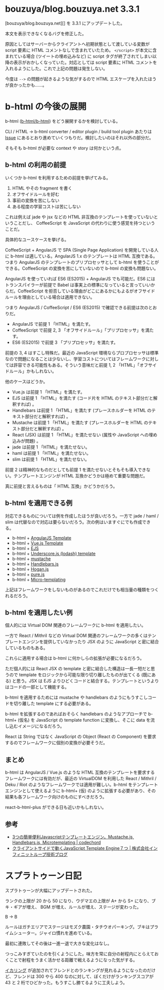 # bouzuya/blog.bouzuya.net 3.3.1

[bouzuya/blog.bouzuya.net][] を 3.3.1 にアップデートした。

本文を表示できなくなるバグを修正した。

原因としてはサーバーからクライアントへ初期状態として渡している変数が script 要素に HTML コメントなしで含まれていたため。 `</script>` が本文に含まれている場合 (ツイートの埋め込みなど) に script タグが終了されてしまい以降の表示がおかしくなっていた。対応としては script 要素に HTML コメントを入れるようにした。これで上記の問題は発生しない。

今度は `-->` の問題が起きるような気がするので HTML エスケープを入れたほうが良かったかも……。

# b-html の今後の展開

b-html ([b-html/b-html][]) をどう展開するかを検討している。

CLI / HTML -> b-html converter / editor plugin / build tool plugin あたりは [Issue](https://github.com/b-html/b-html/issues) にあるとおり進めていくつもりだ。検討したいのはそれ以外の部分だ。

そもそも b-html が必要な context や story は何かという点。

## b-html の利用の前提

いくつか b-html を利用するための前提を挙げてみる。

1. HTML やその fragment を書く
2. オフサイドルールを好む
3. 事前の変換を苦にしない
4. ある程度の学習コストは苦にしない

これは例えば jade や jsx などの HTML 非互換のテンプレートを使っていないということだし、 CoffeeScript を JavaScript の代わりに使う感覚を持つということだ。

具体的なユースケースを挙げる。

CoffeeScript + AngularJS で SPA (Single Page Application) を開発している人に b-html は適している。AngularJS 1.x のテンプレートは HTML 互換である。つまり AngularJS のテンプレートのプリプロセッサとして b-html を使うことができる。CoffeeScript の変換を苦にしていないので b-html の変換も問題ない。

AngularJS を使っていれば ES6 (ES2015) + AngularJS でも可能だ。ES6 にはトランスパイラーが前提で Babel は事実上の標準になっていると言っていいからだ。CoffeeScript を拒否している理由がどこにあるかにもよるがオフサイドルールを理由としている場合は適用できない。

つまり AngularJS / CoffeeScript / ES6 (ES2015) で確認できる前提は次のとおりだ。

- AngularJS で前提 1 「HTML」を満たす。
- CoffeeScript で前提 2, 3 「オフサイドルール」「プリプロセッサ」を満たす。
- ES6 (ES2015) で前提 3 「プリプロセッサ」を満たす。

前提の 3, 4 はすこし特殊だ。最近の JavaScript 環境ならプロプロセッサは標準なので問題になることは少ないし、学習コストについてはフレームワークに対しては許容できる可能性もある。そういう意味だと前提 1, 2 「HTML」「オフサイドルール」かもしれない。

他のケースはどうか。

- Vue.js は前提 1 「HTML」を満たす。
- EJS は前提 1 「HTML」を満たす (コード片を HTML のテキスト部分だと解釈すれば) 。
- Handlebars は前提 1 「HTML」を満たす (プレースホルダーを HTML のテキスト部分だと解釈すれば) 。
- Mustache は前提 1 「HTML」を満たす (プレースホルダーを HTML のテキスト部分だと解釈すれば) 。
- React (JSX) は前提 1 「HTML」を満たせない (属性や JavaScript への埋め込みが問題) 。
- jade は前提 1 「HTML」を満たせない。
- haml は前提 1 「HTML」を満たせない。
- slim は前提 1 「HTML」を満たせない。

前提 2 は精神的なものだとしても前提 1 を満たせないとそもそも導入できない。テンプレートエンジンが HTML 互換かどうかは極めて重要な問題だ。

真に前提と言えるものは「 HTML 互換」かどうかだろう。

## b-html を適用できる例

対応できるものについては例を作成したほうが良いだろう。一方で jade / haml / slim は代替なので対応は要らないだろう。次の例はいますぐにでも作成できる。

- b-html + [AngularJS Template](https://angularjs.org/)
- b-html + [Vue.js Template](http://vuejs.org/)
- b-html + [EJS](https://github.com/tj/ejs)
- b-html + [Underscore.js (lodash) template](http://underscorejs.org/#template)
- b-html + [mustache](http://mustache.github.io/)
- b-html + [Handlebars.js](http://handlebarsjs.com/)
- b-html + [Hogan.js](http://twitter.github.io/hogan.js/)
- b-html + [pure.js](http://beebole.com/pure/)
- b-html + [Micro-templating](http://ejohn.org/blog/javascript-micro-templating/)

上記はフレームワークをしないものがあるのでこれだけでも相当量の種類をつくれるだろう。

## b-html を適用したい例

個人的には Virtual DOM 関連のフレームワークに b-html を適用したい。

一方で React / Mithril などの Virtual DOM 関連のフレームワークの多くはテンプレートエンジンを提供していなかったり JSX のように JavaScript と密に結合しているものもある。

これらに適用する場合は b-html に何かしらの拡張が必要になるだろう。

ただ個人的には React JSX の template と密に結合した構造は一長一短だと思うので template をロジックから可能な限り切り離したものが出てくる (既にある) と思う。JSX は EJS よりひどくコードと結合する。テンプレートというよりはコードの一部として機能する。

b-html を適用するためには mustache や handlebars のようにもうすこしコードを切り離した template にする必要がある。

b-html を拡張するのであればおそらく handlebars のようなアプローチで b-html+ (仮名) を JavaScript の template function に変換し、そこに data を流し込むイメージになるだろう。

React は String ではなく JavaScript の Object (React の Component) を要求するのでフレームワークに個別の変換が必要そうだ。

## まとめ

b-html は AngularJS / Vue.js のような HTML 互換のテンプレートを要求するフレームワークには有効だが、最近の VirtualDOM を利用した React / Mithril / Deku / Riot のようなフレームワークでは適用が難しい。b-html をテンプレートエンジンとして使えるように b-html+ (仮) のように拡張する必要があり、その結果も各フレームワーク向けのものにすべきだろう。

react-b-html-plus ができる日も近いかもしれない。

## 参考

- [3つの簡単便利Javascriptテンプレートエンジン。Mustache.js, Handlebars.js, Microtemplating |  codechord](http://codechord.com/2013/07/javascript_template_engine-mustache-handlebars-microtemplating/)
- [クライアントサイドで動くJavaScript Template Engine７つ | 株式会社インフィニットループ技術ブログ](http://www.infiniteloop.co.jp/blog/2013/02/js-template-engine/)

# スプラトゥーン日記

スプラトゥーンが大幅にアップデートされた。

ランクの上限が 20 から 50 になり、ウデマエの上限が A+ から S+ になり、ブキ・ギアが増え、 BGM が増え、ルールが増え、ステージが変わった。

B → B

ルールはガチエリアでステージはモズク農園・タチウオパーキング。ブキはプライムシューター。ジャイロ慣れを進めている。

最初に連敗してその後は一進一退で大きな変化はなし。

つっこみすぎていたのを引くようにした。味方を常に自分の射程内にとらえておくことで射程をうまく活かせる距離で戦えるようになった気がする。

[イカリング](https://splatoon.nintendo.net/) が追加されてフレンドとのランキングが見れるようになったのだけど、フレンドは 300 やら 400 なのに対して、ぼくだけがランキングスコアが 43 と 2 桁でひどかった。もうすこし勝てるように工夫しよう。

[b-html/b-html]: https://github.com/b-html/b-html

